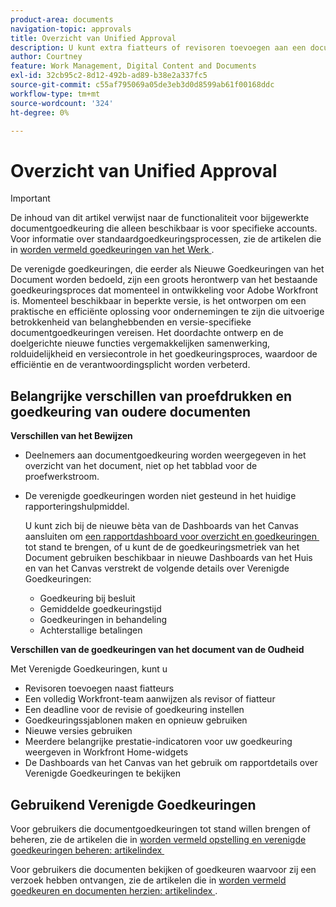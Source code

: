```yaml
---
product-area: documents
navigation-topic: approvals
title: Overzicht van Unified Approval
description: U kunt extra fiatteurs of revisoren toevoegen aan een document dat al goedkeuringen in behandeling heeft.
author: Courtney
feature: Work Management, Digital Content and Documents
exl-id: 32cb95c2-8d12-492b-ad89-b38e2a337fc5
source-git-commit: c55af795069a05de3eb3d0d8599ab61f00168ddc
workflow-type: tm+mt
source-wordcount: '324'
ht-degree: 0%

---
```


# Overzicht van Unified Approval

>[!IMPORTANT]
>
>De inhoud van dit artikel verwijst naar de functionaliteit voor bijgewerkte documentgoedkeuring die alleen beschikbaar is voor specifieke accounts. Voor informatie over standaardgoedkeuringsprocessen, zie de artikelen die in [&#x200B; worden vermeld goedkeuringen van het Werk &#x200B;](/help/quicksilver/review-and-approve-work/manage-approvals/manage-approvals.md).

De verenigde goedkeuringen, die eerder als Nieuwe Goedkeuringen van het Document worden bedoeld, zijn een groots herontwerp van het bestaande goedkeuringsproces dat momenteel in ontwikkeling voor Adobe Workfront is. Momenteel beschikbaar in beperkte versie, is het ontworpen om een praktische en efficiënte oplossing voor ondernemingen te zijn die uitvoerige betrokkenheid van belanghebbenden en versie-specifieke documentgoedkeuringen vereisen. Het doordachte ontwerp en de doelgerichte nieuwe functies vergemakkelijken samenwerking, rolduidelijkheid en versiecontrole in het goedkeuringsproces, waardoor de efficiëntie en de verantwoordingsplicht worden verbeterd.

## Belangrijke verschillen van proefdrukken en goedkeuring van oudere documenten

**Verschillen van het Bewijzen**

* Deelnemers aan documentgoedkeuring worden weergegeven in het overzicht van het document, niet op het tabblad voor de proefwerkstroom.
* De verenigde goedkeuringen worden niet gesteund in het huidige rapporteringshulpmiddel.

  U kunt zich bij de nieuwe bèta van de Dashboards van het Canvas aansluiten om [&#x200B; een rapportdashboard voor overzicht en goedkeuringen &#x200B;](/help/quicksilver/review-and-approve-work/document-reviews-and-approvals/create-review-and-approval-dashboard.md) tot stand te brengen, of u kunt de de goedkeuringsmetriek van het Document gebruiken beschikbaar in nieuwe Dashboards van het Huis en van het Canvas verstrekt de volgende details over Verenigde Goedkeuringen:

   * Goedkeuring bij besluit
   * Gemiddelde goedkeuringstijd
   * Goedkeuringen in behandeling
   * Achterstallige betalingen

**Verschillen van de goedkeuringen van het document van de Oudheid**

Met Verenigde Goedkeuringen, kunt u

* Revisoren toevoegen naast fiatteurs
* Een volledig Workfront-team aanwijzen als revisor of fiatteur
* Een deadline voor de revisie of goedkeuring instellen
* Goedkeuringssjablonen maken en opnieuw gebruiken
* Nieuwe versies gebruiken
* Meerdere belangrijke prestatie-indicatoren voor uw goedkeuring weergeven in Workfront Home-widgets
* De Dashboards van het Canvas van het gebruik om rapportdetails over Verenigde Goedkeuringen te bekijken

## Gebruikend Verenigde Goedkeuringen

Voor gebruikers die documentgoedkeuringen tot stand willen brengen of beheren, zie de artikelen die in [&#x200B; worden vermeld opstelling en verenigde goedkeuringen beheren: artikelindex &#x200B;](/help/quicksilver/review-and-approve-work/document-reviews-and-approvals/manage-document-approvals/set-up-and-manage-doc-asset-approvals-toc.md)

Voor gebruikers die documenten bekijken of goedkeuren waarvoor zij een verzoek hebben ontvangen, zie de artikelen die in [&#x200B; worden vermeld goedkeuren en documenten herzien: artikelindex &#x200B;](/help/quicksilver/review-and-approve-work/document-reviews-and-approvals/review-and-approve-documents/review-documents-toc.md).

<!--

## New features and design goals

>[!VIDEO](https://video.tv.adobe.com/v/3420544/)  

* **Inclusive stakeholder participation**\
    Unified Approvals allow the inclusion of both individual contributors and entire teams in the approval process. Facilitating this broader participation ensures comprehensive stakeholder engagement and fosters a more informed and collaborative decision-making environment.

* **Differentiated review and approval roles**\
     Unified Approvals is designed to recognize and respect the varying roles within the approval process. By providing the ability to identify and designate reviewers—users who are notified to provide feedback but do not have decision-making authority—the quality of feedback is enhanced while maintaining clarity of final approval authority.

* **Version-specific approvals**\
    The iterative nature of document development often leads to multiple versions of the same document. Unified Approvals accommodates this reality by providing unique approval chains for each version of a document. This allows users to upload a new version and add new approvers or reviewers as needed, ensuring that feedback and approval are specific to the document version and eliminating potential confusion.

* **Audit trails**\
    With Unified Approvals, an audit trail of all approval activities is maintained in the activity stream, providing a valuable resource for future reference and compliance.

## Release plan

We are making Unified Approvals available to users over the course of several releases. In addition to adding new features, we will also expand the number of accounts for which Unified Approvals are available with each release.

If you would like to have Unified Approvals enabled in your production environment, please reach out to your Customer Success or Strategic Account Manager.


-->